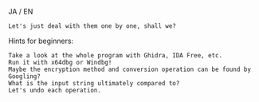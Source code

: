 JA / EN

    Let's just deal with them one by one, shall we?

Hints for beginners:

    Take a look at the whole program with Ghidra, IDA Free, etc.
    Run it with x64dbg or Windbg!
    Maybe the encryption method and conversion operation can be found by Googling?
    What is the input string ultimately compared to?
    Let's undo each operation.
